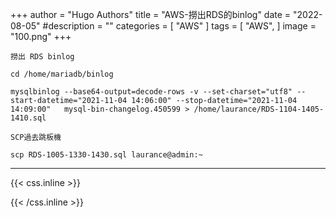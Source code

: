 +++
author = "Hugo Authors"
title = "AWS-撈出RDS的binlog"
date = "2022-08-05"
#description = ""
categories = [
    "AWS"
]
tags = [
    "AWS",
]
image = "100.png"
+++



    撈出 RDS binlog

    cd /home/mariadb/binlog

    mysqlbinlog --base64-output=decode-rows -v --set-charset="utf8" --start-datetime="2021-11-04 14:06:00" --stop-datetime="2021-11-04 14:09:00"   mysql-bin-changelog.450599 > /home/laurance/RDS-1104-1405-1410.sql

    SCP過去跳板機

    scp RDS-1005-1330-1430.sql laurance@admin:~ 



***

{{< css.inline >}}
<style>
.emojify {
	font-family: Apple Color Emoji, Segoe UI Emoji, NotoColorEmoji, Segoe UI Symbol, Android Emoji, EmojiSymbols;
	font-size: 2rem;
	vertical-align: middle;
}
@media screen and (max-width:650px) {
  .nowrap {
    display: block;
    margin: 25px 0;
  }
}
</style>
{{< /css.inline >}}
